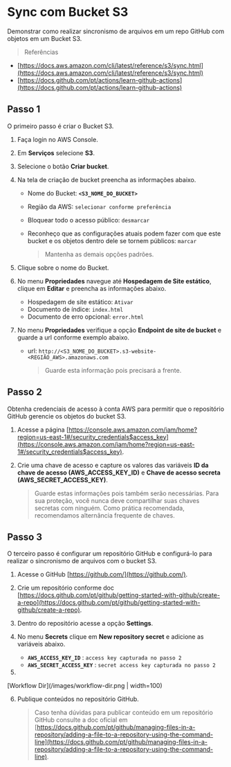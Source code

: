 # Sync com Bucket S3 #

Demonstrar como realizar sincronismo de arquivos em um repo GitHub com objetos em um Bucket S3.

> Referências
- [https://docs.aws.amazon.com/cli/latest/reference/s3/sync.html](https://docs.aws.amazon.com/cli/latest/reference/s3/sync.html)
- [https://docs.github.com/pt/actions/learn-github-actions](https://docs.github.com/pt/actions/learn-github-actions)

## Passo 1

O primeiro passo é criar o Bucket S3.

1. Faça login no AWS Console.

2. Em **Serviços** selecione **S3**.

3. Selecione o botão **Criar bucket**.

4. Na tela de criação de bucket preencha as informações abaixo.

   - Nome do Bucket: **`<S3_NOME_DO_BUCKET>`**
   - Região da AWS: `selecionar conforme preferência`
   - Bloquear todo o acesso público: `desmarcar`
   - Reconheço que as configurações atuais podem fazer com que este bucket e os objetos dentro dele se tornem públicos: `marcar`

     > Mantenha as demais opções padrões. 

5. Clique sobre o nome do Bucket.

6. No menu **Propriedades** navegue até **Hospedagem de Site estático**, clique em **Editar** e preencha as informações abaixo.

   - Hospedagem de site estático: `Ativar`
   - Documento de índice: `index.html`
   - Documento de erro opcional: `error.html`

7. No menu **Propriedades** verifique a opção **Endpoint de site de bucket** e guarde a url conforme exemplo abaixo.

   - url: `http://<S3_NOME_DO_BUCKET>.s3-website-<REGIÃO_AWS>.amazonaws.com`

     > Guarde esta informação pois precisará a frente.

## Passo 2

Obtenha credenciais de acesso à conta AWS para permitir que o repositório GitHub gerencie os objetos do bucket S3.

1. Acesse a página [https://console.aws.amazon.com/iam/home?region=us-east-1#/security_credentials$access_key](https://console.aws.amazon.com/iam/home?region=us-east-1#/security_credentials$access_key).

2. Crie uma chave de acesso e capture os valores das variáveis **ID da chave de acesso (AWS_ACCESS_KEY_ID)** e **Chave de acesso secreta (AWS_SECRET_ACCESS_KEY)**.

   > Guarde estas informações pois também serão necessárias.
   > Para sua proteção, você nunca deve compartilhar suas chaves secretas com ninguém. Como prática recomendada, recomendamos alternância frequente de chaves.

## Passo 3

O terceiro passo é configurar um repositório GitHub e configurá-lo para realizar o sincronismo de arquivos com o bucket S3.

1. Acesse o GitHub [https://github.com/](https://github.com/).

2. Crie um repositório conforme doc [https://docs.github.com/pt/github/getting-started-with-github/create-a-repo](https://docs.github.com/pt/github/getting-started-with-github/create-a-repo).

3. Dentro do repositório acesse a opção **Settings**.

4. No menu **Secrets** clique em **New repository secret** e adicione as variáveis abaixo.

   - **`AWS_ACCESS_KEY_ID`** : `access key capturada no passo 2`
   - **`AWS_SECRET_ACCESS_KEY`** : `secret access key capturada no passo 2`

5. 
[Workflow Dir](/images/workflow-dir.png | width=100)

6. Publique conteúdos no repositório GitHub.

   > Caso tenha dúvidas para publicar conteúdo em um repositório GitHub consulte a doc oficial em [https://docs.github.com/pt/github/managing-files-in-a-repository/adding-a-file-to-a-repository-using-the-command-line](https://docs.github.com/pt/github/managing-files-in-a-repository/adding-a-file-to-a-repository-using-the-command-line).
